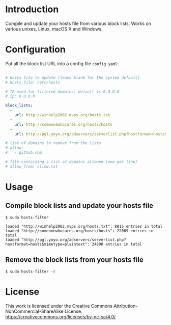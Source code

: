 # Introduction

Compile and update your hosts file from various block lists. Works on various unixes, Linux, macOS X and Windows.

# Configuration

Put all the block list URL into a config file `config.yaml`:
```yaml
---
# hosts file to update (leave blank for the system default)
# hosts_file: /etc/hosts

# IP used for filtered domains: default is 0.0.0.0
# ip: 0.0.0.0

block_lists:
  -
    url: http://winhelp2002.mvps.org/hosts.txt
  -
    url: http://someonewhocares.org/hosts/hosts
  -
    url: http://pgl.yoyo.org/adservers/serverlist.php?hostformat=hosts&mimetype=plaintext

# list of domains to remove from the lists
# allow:
#   - github.com

# file containing a list of domains allowed (one per line)
# allow_from: allow.txt

```

# Usage

## Compile block lists and update your hosts file

```
$ sudo hosts-filter

loaded "http://winhelp2002.mvps.org/hosts.txt": 8815 entries in total
loaded "http://someonewhocares.org/hosts/hosts": 22069 entries in total
loaded "http://pgl.yoyo.org/adservers/serverlist.php?hostformat=hosts&mimetype=plaintext": 24890 entries in total
```

## Remove the block lists from your hosts file

```
$ sudo hosts-filter -r
```

# License

This work is licensed under the Creative Commons
Attribution-NonCommercial-ShareAlike License.
https://creativecommons.org/licenses/by-nc-sa/4.0/
